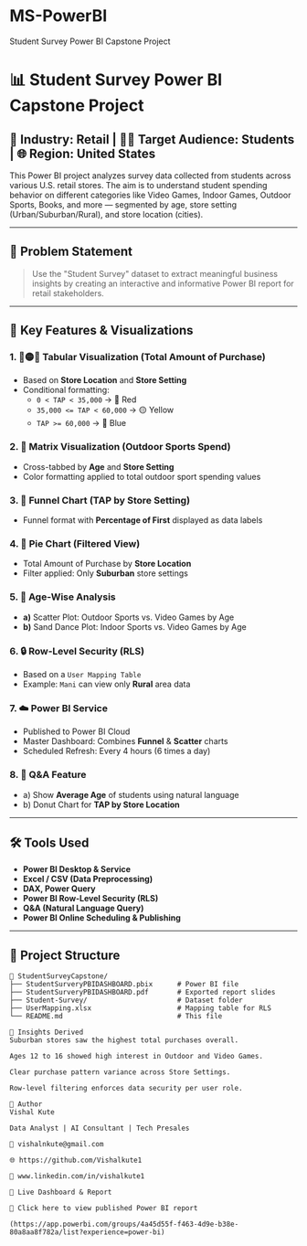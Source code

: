 # MS-PowerBI
Student Survey Power BI Capstone Project

# 📊 Student Survey Power BI Capstone Project

## 🏬 Industry: Retail | 🧑‍🎓 Target Audience: Students | 🌐 Region: United States

This Power BI project analyzes survey data collected from students across various U.S. retail stores. The aim is to understand student spending behavior on different categories like Video Games, Indoor Games, Outdoor Sports, Books, and more — segmented by age, store setting (Urban/Suburban/Rural), and store location (cities).

---

## 📌 Problem Statement

> Use the "Student Survey" dataset to extract meaningful business insights by creating an interactive and informative Power BI report for retail stakeholders.

---

## 🧩 Key Features & Visualizations

### 1. 🔴🟡🔵 Tabular Visualization (Total Amount of Purchase)
- Based on **Store Location** and **Store Setting**
- Conditional formatting:
  - `0 < TAP < 35,000` → 🔴 Red
  - `35,000 <= TAP < 60,000` → 🟡 Yellow
  - `TAP >= 60,000` → 🔵 Blue

### 2. 🧮 Matrix Visualization (Outdoor Sports Spend)
- Cross-tabbed by **Age** and **Store Setting**
- Color formatting applied to total outdoor sport spending values

### 3. 🔻 Funnel Chart (TAP by Store Setting)
- Funnel format with **Percentage of First** displayed as data labels

### 4. 🥧 Pie Chart (Filtered View)
- Total Amount of Purchase by **Store Location**
- Filter applied: Only **Suburban** store settings

### 5. 🧪 Age-Wise Analysis
- **a)** Scatter Plot: Outdoor Sports vs. Video Games by Age
- **b)** Sand Dance Plot: Indoor Sports vs. Video Games by Age

### 6. 🔒 Row-Level Security (RLS)
- Based on a `User Mapping Table`
- Example: `Mani` can view only **Rural** area data

### 7. ☁️ Power BI Service
- Published to Power BI Cloud
- Master Dashboard: Combines **Funnel** & **Scatter** charts
- Scheduled Refresh: Every 4 hours (6 times a day)

### 8. 💬 Q&A Feature
- a) Show **Average Age** of students using natural language
- b) Donut Chart for **TAP by Store Location**

---

## 🛠️ Tools Used

- **Power BI Desktop & Service**
- **Excel / CSV (Data Preprocessing)**
- **DAX, Power Query**
- **Power BI Row-Level Security (RLS)**
- **Q&A (Natural Language Query)**
- **Power BI Online Scheduling & Publishing**

---

## 📂 Project Structure

```plaintext
📁 StudentSurveyCapstone/
├── StudentSurveryPBIDASHBOARD.pbix      # Power BI file
├── StudentSurveryPBIDASHBOARD.pdf       # Exported report slides
├── Student-Survey/                      # Dataset folder
├── UserMapping.xlsx                     # Mapping table for RLS
└── README.md                            # This file

🧠 Insights Derived
Suburban stores saw the highest total purchases overall.

Ages 12 to 16 showed high interest in Outdoor and Video Games.

Clear purchase pattern variance across Store Settings.

Row-level filtering enforces data security per user role.

👤 Author
Vishal Kute

Data Analyst | AI Consultant | Tech Presales

📧 vishalnkute@gmail.com

🌐 https://github.com/Vishalkute1

💼 www.linkedin.com/in/vishalkute1

🚀 Live Dashboard & Report

🔗 Click here to view published Power BI report

(https://app.powerbi.com/groups/4a45d55f-f463-4d9e-b38e-80a8aa8f782a/list?experience=power-bi)
